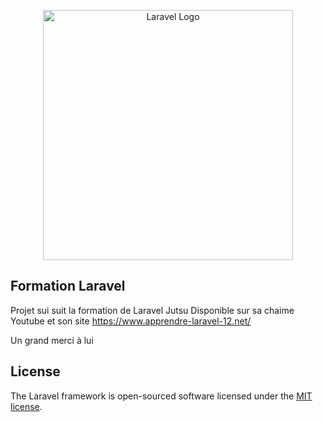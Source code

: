 <p align="center"><a href="https://laravel.com" target="_blank"><img src="https://raw.githubusercontent.com/laravel/art/master/logo-lockup/5%20SVG/2%20CMYK/1%20Full%20Color/laravel-logolockup-cmyk-red.svg" width="400" alt="Laravel Logo"></a></p>

## Formation Laravel

Projet sui suit la formation de Laravel Jutsu
Disponible sur sa chaime Youtube et son site https://www.apprendre-laravel-12.net/

Un grand merci à lui

## License

The Laravel framework is open-sourced software licensed under the [MIT license](https://opensource.org/licenses/MIT).
